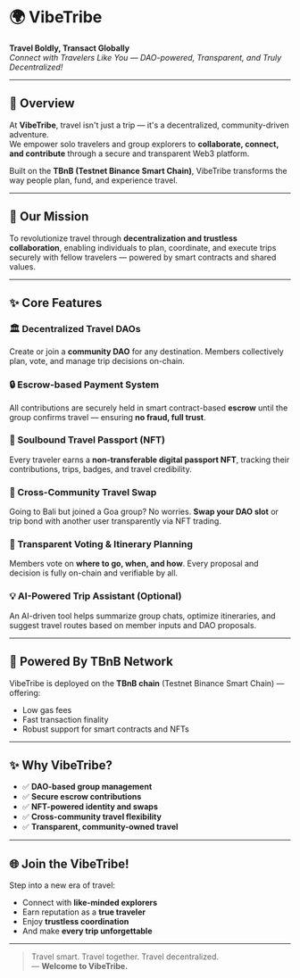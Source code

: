 # 🌍 VibeTribe

**Travel Boldly, Transact Globally**  
_Connect with Travelers Like You — DAO-powered, Transparent, and Truly Decentralized!_

---

## 🚀 Overview

At **VibeTribe**, travel isn't just a trip — it's a decentralized, community-driven adventure.  
We empower solo travelers and group explorers to **collaborate, connect, and contribute** through a secure and transparent Web3 platform.

Built on the **TBnB (Testnet Binance Smart Chain)**, VibeTribe transforms the way people plan, fund, and experience travel.

---

## 🎯 Our Mission

To revolutionize travel through **decentralization and trustless collaboration**, enabling individuals to plan, coordinate, and execute trips securely with fellow travelers — powered by smart contracts and shared values.

---

## ✨ Core Features

### 🏛️ Decentralized Travel DAOs
Create or join a **community DAO** for any destination. Members collectively plan, vote, and manage trip decisions on-chain.

### 🔒 Escrow-based Payment System
All contributions are securely held in smart contract-based **escrow** until the group confirms travel — ensuring **no fraud, full trust**.

### 🧾 Soulbound Travel Passport (NFT)
Every traveler earns a **non-transferable digital passport NFT**, tracking their contributions, trips, badges, and travel credibility.

### 🔁 Cross-Community Travel Swap
Going to Bali but joined a Goa group? No worries. **Swap your DAO slot** or trip bond with another user transparently via NFT trading.

### 📜 Transparent Voting & Itinerary Planning
Members vote on **where to go, when, and how**. Every proposal and decision is fully on-chain and verifiable by all.

### 💡 AI-Powered Trip Assistant (Optional)
An AI-driven tool helps summarize group chats, optimize itineraries, and suggest travel routes based on member inputs and DAO proposals.

---

## 🔗 Powered By TBnB Network

VibeTribe is deployed on the **TBnB chain** (Testnet Binance Smart Chain) — offering:
- Low gas fees
- Fast transaction finality
- Robust support for smart contracts and NFTs

---

## ✨ Why VibeTribe?

- ✅ **DAO-based group management**
- ✅ **Secure escrow contributions**
- ✅ **NFT-powered identity and swaps**
- ✅ **Cross-community travel flexibility**
- ✅ **Transparent, community-owned travel**

---

## 🌐 Join the VibeTribe!

Step into a new era of travel:  
- Connect with **like-minded explorers**
- Earn reputation as a **true traveler**
- Enjoy **trustless coordination**
- And make **every trip unforgettable**

---

> Travel smart. Travel together. Travel decentralized.  
> — **Welcome to VibeTribe.**
